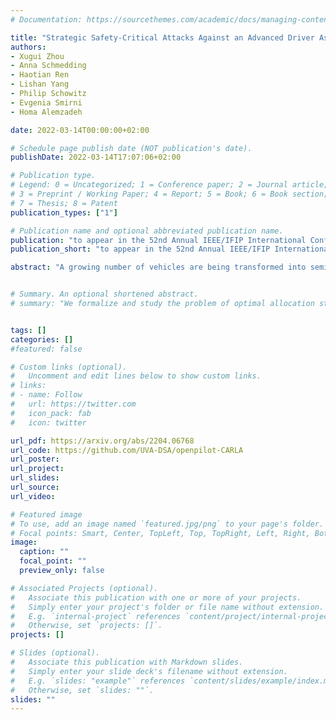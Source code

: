 ```yaml
---
# Documentation: https://sourcethemes.com/academic/docs/managing-content/

title: "Strategic Safety-Critical Attacks Against an Advanced Driver Assistance System"
authors: 
- Xugui Zhou
- Anna Schmedding
- Haotian Ren
- Lishan Yang
- Philip Schowitz
- Evgenia Smirni 
- Homa Alemzadeh

date: 2022-03-14T00:00:00+02:00

# Schedule page publish date (NOT publication's date).
publishDate: 2022-03-14T17:07:06+02:00

# Publication type.
# Legend: 0 = Uncategorized; 1 = Conference paper; 2 = Journal article;
# 3 = Preprint / Working Paper; 4 = Report; 5 = Book; 6 = Book section;
# 7 = Thesis; 8 = Patent
publication_types: ["1"]

# Publication name and optional abbreviated publication name.
publication: "to appear in the 52nd Annual IEEE/IFIP International Conference on Dependable Systems and Networks (DSN)"
publication_short: "to appear in the 52nd Annual IEEE/IFIP International Conference on Dependable Systems and Networks (DSN)"

abstract: "A growing number of vehicles are being transformed into semi-autonomous vehicles (Level 2 autonomy) by relying on advanced driver assistance systems (ADAS) to improve the driving experience. However, the increasing complexity and connectivity of ADAS expose the vehicles to safety-critical faults and attacks. This paper investigates the resilience of a widely-used ADAS against safety-critical attacks that target the control system at opportune times during different driving scenarios and cause accidents. Experimental results show that our proposed Context-Aware attacks can achieve an 83.4% success rate in causing hazards, 99.7% of which occur without any warnings. These results highlight the intolerance of ADAS to safety-critical attacks and the importance of timely interventions by human drivers or automated recovery mechanisms to prevent accidents."


# Summary. An optional shortened abstract.
# summary: "We formalize and study the problem of optimal allocation strategies for a (perfect) vaccine in the infinite-dimensional SIS model."


tags: []
categories: []
#featured: false

# Custom links (optional).
#   Uncomment and edit lines below to show custom links.
# links:
# - name: Follow
#   url: https://twitter.com
#   icon_pack: fab
#   icon: twitter

url_pdf: https://arxiv.org/abs/2204.06768
url_code: https://github.com/UVA-DSA/openpilot-CARLA
url_poster:
url_project:
url_slides:
url_source:
url_video:

# Featured image
# To use, add an image named `featured.jpg/png` to your page's folder. 
# Focal points: Smart, Center, TopLeft, Top, TopRight, Left, Right, BottomLeft, Bottom, BottomRight.
image:
  caption: ""
  focal_point: ""
  preview_only: false

# Associated Projects (optional).
#   Associate this publication with one or more of your projects.
#   Simply enter your project's folder or file name without extension.
#   E.g. `internal-project` references `content/project/internal-project/index.md`.
#   Otherwise, set `projects: []`.
projects: []

# Slides (optional).
#   Associate this publication with Markdown slides.
#   Simply enter your slide deck's filename without extension.
#   E.g. `slides: "example"` references `content/slides/example/index.md`.
#   Otherwise, set `slides: ""`.
slides: ""
---
```

